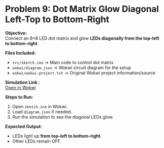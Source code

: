# Problem 9: Dot Matrix Glow Diagonal Left-Top to Bottom-Right

**Objective:**  
Connect an 8×8 LED dot matrix and glow **LEDs diagonally from the top-left to bottom-right**.

**Files Included:**  
- `src/sketch.ino` → Main code to control dot matrix  
- `wokwi/diagram.json` → Wokwi circuit diagram for the setup  
- `wokwi/wokwi-project.txt` → Original Wokwi project information/source

**Simulation Link :**  
[Open in Wokwi](https://wokwi.com/projects/444971810202145793)

**Steps to Run:**  
1. Open `sketch.ino` in Wokwi.  
2. Load `diagram.json` if needed.  
3. Run the simulation to see the diagonal LEDs glow.

**Expected Output:**  
- LEDs light up **from top-left to bottom-right**.  
- Other LEDs remain OFF.
